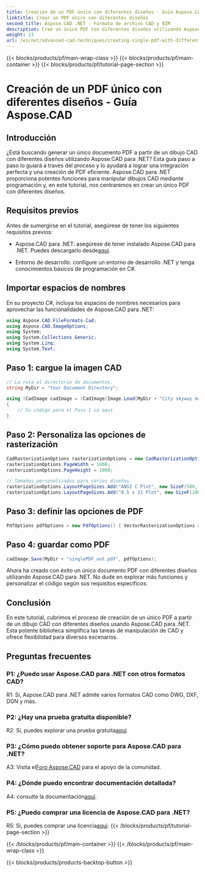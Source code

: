 ```yaml
---
title: Creación de un PDF único con diferentes diseños - Guía Aspose.CAD
linktitle: Crear un PDF único con diferentes diseños
second_title: Aspose.CAD .NET - Formato de archivo CAD y BIM
description: Cree un único PDF con diferentes diseños utilizando Aspose.CAD para .NET. Siga nuestra guía paso a paso para una integración perfecta y una generación de PDF eficiente.
weight: 13
url: /es/net/advanced-cad-techniques/creating-single-pdf-with-different-layouts/
---
```


{{< blocks/products/pf/main-wrap-class >}}
{{< blocks/products/pf/main-container >}}
{{< blocks/products/pf/tutorial-page-section >}}

# Creación de un PDF único con diferentes diseños - Guía Aspose.CAD

## Introducción

¿Está buscando generar un único documento PDF a partir de un dibujo CAD con diferentes diseños utilizando Aspose.CAD para .NET? Esta guía paso a paso lo guiará a través del proceso y lo ayudará a lograr una integración perfecta y una creación de PDF eficiente. Aspose.CAD para .NET proporciona potentes funciones para manipular dibujos CAD mediante programación y, en este tutorial, nos centraremos en crear un único PDF con diferentes diseños.

## Requisitos previos

Antes de sumergirse en el tutorial, asegúrese de tener los siguientes requisitos previos:

-  Aspose.CAD para .NET: asegúrese de tener instalado Aspose.CAD para .NET. Puedes descargarlo desde[aquí](https://releases.aspose.com/cad/net/).

- Entorno de desarrollo: configure un entorno de desarrollo .NET y tenga conocimientos básicos de programación en C#.

## Importar espacios de nombres

En su proyecto C#, incluya los espacios de nombres necesarios para aprovechar las funcionalidades de Aspose.CAD para .NET:

```csharp
using Aspose.CAD.FileFormats.Cad;
using Aspose.CAD.ImageOptions;
using System;
using System.Collections.Generic;
using System.Linq;
using System.Text;
```

## Paso 1: cargue la imagen CAD

```csharp
// La ruta al directorio de documentos.
string MyDir = "Your Document Directory";

using (CadImage cadImage = (CadImage)Image.Load(MyDir + "City skyway map.dwg"))
{
    // Su código para el Paso 1 va aquí
}
```

## Paso 2: Personaliza las opciones de rasterización

```csharp
CadRasterizationOptions rasterizationOptions = new CadRasterizationOptions();
rasterizationOptions.PageWidth = 1000;
rasterizationOptions.PageHeight = 1000;

// Tamaños personalizados para varios diseños.
rasterizationOptions.LayoutPageSizes.Add("ANSI C Plot", new SizeF(500, 1000));
rasterizationOptions.LayoutPageSizes.Add("8.5 x 11 Plot", new SizeF(1000, 100));
```

## Paso 3: definir las opciones de PDF

```csharp
PdfOptions pdfOptions = new PdfOptions() { VectorRasterizationOptions = rasterizationOptions };
```

## Paso 4: guardar como PDF

```csharp
cadImage.Save(MyDir + "singlePDF_out.pdf", pdfOptions);
```

Ahora ha creado con éxito un único documento PDF con diferentes diseños utilizando Aspose.CAD para .NET. No dude en explorar más funciones y personalizar el código según sus requisitos específicos.

## Conclusión

En este tutorial, cubrimos el proceso de creación de un único PDF a partir de un dibujo CAD con diferentes diseños usando Aspose.CAD para .NET. Esta potente biblioteca simplifica las tareas de manipulación de CAD y ofrece flexibilidad para diversos escenarios.

## Preguntas frecuentes

### P1: ¿Puedo usar Aspose.CAD para .NET con otros formatos CAD?

R1: Sí, Aspose.CAD para .NET admite varios formatos CAD como DWG, DXF, DGN y más.

### P2: ¿Hay una prueba gratuita disponible?

 R2: Sí, puedes explorar una prueba gratuita[aquí](https://releases.aspose.com/).

### P3: ¿Cómo puedo obtener soporte para Aspose.CAD para .NET?

 A3: Visita el[Foro Aspose.CAD](https://forum.aspose.com/c/cad/19) para el apoyo de la comunidad.

### P4: ¿Dónde puedo encontrar documentación detallada?

 A4: consulte la documentación[aquí](https://reference.aspose.com/cad/net/).

### P5: ¿Puedo comprar una licencia de Aspose.CAD para .NET?

 R5: Sí, puedes comprar una licencia[aquí](https://purchase.aspose.com/buy).
{{< /blocks/products/pf/tutorial-page-section >}}

{{< /blocks/products/pf/main-container >}}
{{< /blocks/products/pf/main-wrap-class >}}

{{< blocks/products/products-backtop-button >}}
